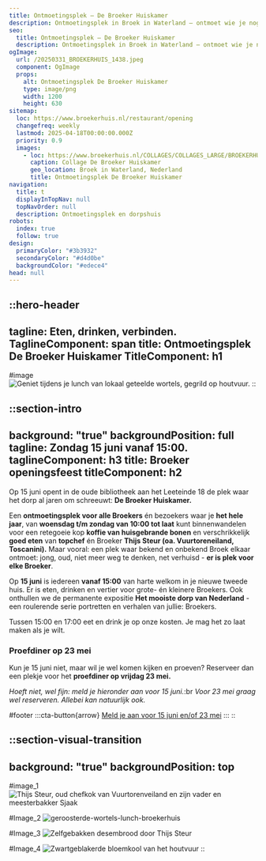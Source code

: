 ```yaml
---
title: Ontmoetingsplek – De Broeker Huiskamer
description: Ontmoetingsplek in Broek in Waterland – ontmoet wie je nog niet kende.
seo:
  title: Ontmoetingsplek – De Broeker Huiskamer
  description: Ontmoetingsplek in Broek in Waterland – ontmoet wie je nog niet kende
ogImage:
  url: /20250331_BROEKERHUIS_1438.jpeg
  component: OgImage
  props:
    alt: Ontmoetingsplek De Broeker Huiskamer
    type: image/png
    width: 1200
    height: 630
sitemap:
  loc: https://www.broekerhuis.nl/restaurant/opening
  changefreq: weekly
  lastmod: 2025-04-18T00:00:00.000Z
  priority: 0.9
  images:
    - loc: https://www.broekerhuis.nl/COLLAGES/COLLAGES_LARGE/BROEKERHUIS_COLLAGES.png
      caption: Collage De Broeker Huiskamer
      geo_location: Broek in Waterland, Nederland
      title: Ontmoetingsplek De Broeker Huiskamer
navigation:
  title: t
  displayInTopNav: null
  topNavOrder: null
  description: Ontmoetingsplek en dorpshuis
robots:
  index: true
  follow: true
design:
  primaryColor: "#3b3932"
  secondaryColor: "#d4d0be"
  backgroundColor: "#edece4"
head: null
---
```


::hero-header
---
tagline: Eten, drinken, verbinden.
TaglineComponent: span
title: Ontmoetingsplek De Broeker Huiskamer
TitleComponent: h1
---
#image
![Geniet tijdens je lunch van lokaal geteelde wortels, gegrild op houtvuur.](/20250331_BROEKERHUIS_1617.JPG)
::

::section-intro
---
background: "true"
backgroundPosition: full
tagline: Zondag 15 juni vanaf 15:00.
taglineComponent: h3
title: Broeker openingsfeest
titleComponent: h2
---
Op 15 juni opent in de oude bibliotheek aan het Leeteinde 18 de plek waar het dorp al jaren om schreeuwt: **De Broeker Huiskamer.**

Een **ontmoetingsplek voor alle Broekers** én bezoekers waar je **het hele jaar**, van **woensdag t/m zondag van 10:00 tot laat** kunt binnenwandelen voor een retegoeie kop **koffie van huisgebrande bonen** en verschrikkelijk **goed eten** van **topchef** én Broeker **Thijs Steur (oa. Vuurtoreneiland, Toscanini).** Maar vooral: een plek waar bekend en onbekend Broek elkaar ontmoet: jong, oud, niet meer weg te denken, net verhuisd - **er is plek voor elke Broeker**.

Op **15 juni** is iedereen **vanaf 15:00** van harte welkom in je nieuwe tweede huis. Er is eten, drinken en vertier voor grote- én kleinere Broekers. Ook onthullen we de permanente expositie **Het mooiste dorp van Nederland** - een roulerende serie portretten en verhalen van jullie: Broekers.

Tussen 15:00 en 17:00 eet en drink je op onze kosten. Je mag het zo laat maken als je wilt.

### Proefdiner op 23 mei

Kun je 15 juni niet, maar wil je wel komen kijken en proeven? Reserveer dan een plekje voor het **proefdiner op vrijdag 23 mei.**

*Hoeft niet, wel fijn: meld je hieronder aan voor 15 juni.*:br *Voor 23 mei graag wel reserveren. Allebei kan natuurlijk ook.*

#footer
  :::cta-button{arrow}
  [Meld je aan voor 15 juni en/of 23 mei](https://forms.gle/phewrE374zhurcf5A)
  :::
::

::section-visual-transition
---
background: "true"
backgroundPosition: top
---
#image_1
![Thijs Steur, oud chefkok van Vuurtorenveiland en zijn vader en meesterbakker Sjaak](/20250331_BROEKERHUIS_0609.JPG)

#Image_2
![geroosterde-wortels-lunch-broekerhuis](/geroosterde-wortels-lunch-broekerhuis.JPG)

#Image_3
![Zelfgebakken desembrood door Thijs Steur](/20250310_BROEKERHUIS_TUINZAAL_060.JPG)

#Image_4
![Zwartgeblakerde bloemkool van het houtvuur](/bloemkool-van-de-bbq-de-broeker-huiskamer-restaurant.JPG)
::
